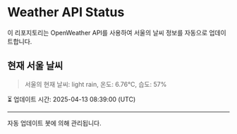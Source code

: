 
# Weather API Status

이 리포지토리는 OpenWeather API를 사용하여 서울의 날씨 정보를 자동으로 업데이트합니다.

## 현재 서울 날씨
> 서울의 현재 날씨: light rain, 온도: 6.76°C, 습도: 57%

⏳ 업데이트 시간: 2025-04-13 08:39:00 (UTC)

---
자동 업데이트 봇에 의해 관리됩니다.
